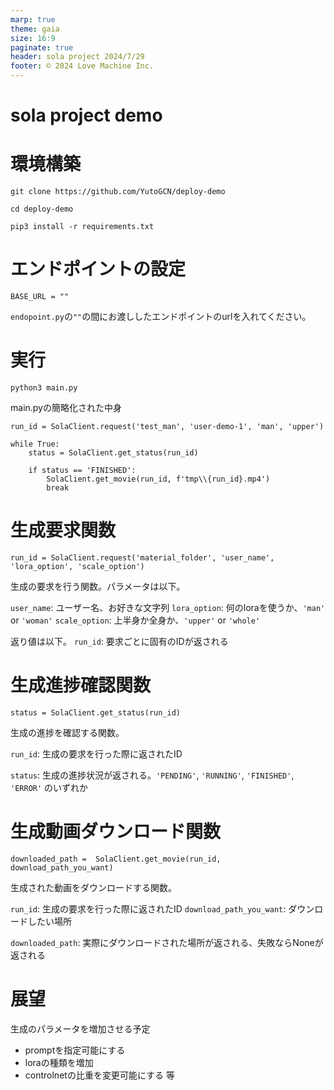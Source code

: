 ```yaml
---
marp: true
theme: gaia
size: 16:9
paginate: true
header: sola project 2024/7/29
footer: © 2024 Love Machine Inc.
---
```

<!--
headingDivider: 1
-->

# sola project demo
<!--
_class: lead
_paginate: false
_header: ""
-->

# 環境構築
```
git clone https://github.com/YutoGCN/deploy-demo

cd deploy-demo

pip3 install -r requirements.txt
```

# エンドポイントの設定
```
BASE_URL = ""
```

`endopoint.py`の`""`の間にお渡ししたエンドポイントのurlを入れてください。


# 実行

```
python3 main.py
```

main.pyの簡略化された中身
```
run_id = SolaClient.request('test_man', 'user-demo-1', 'man', 'upper')

while True:
    status = SolaClient.get_status(run_id)

    if status == 'FINISHED':
        SolaClient.get_movie(run_id, f'tmp\\{run_id}.mp4')
        break
```


# 生成要求関数
```
run_id = SolaClient.request('material_folder', 'user_name', 'lora_option', 'scale_option')
```

生成の要求を行う関数。パラメータは以下。

`user_name`: ユーザー名、お好きな文字列
`lora_option`: 何のloraを使うか、`'man'` or `'woman'`
`scale_option`: 上半身か全身か、`'upper'` or `'whole'`

返り値は以下。
`run_id`: 要求ごとに固有のIDが返される

# 生成進捗確認関数
```
status = SolaClient.get_status(run_id)
```

生成の進捗を確認する関数。

`run_id`: 生成の要求を行った際に返されたID

`status`: 生成の進捗状況が返される。`'PENDING'`, `'RUNNING'`, `'FINISHED'`, `'ERROR'` のいずれか


# 生成動画ダウンロード関数
```
downloaded_path =  SolaClient.get_movie(run_id, download_path_you_want)
```

生成された動画をダウンロードする関数。

`run_id`: 生成の要求を行った際に返されたID
`download_path_you_want`: ダウンロードしたい場所

`downloaded_path`: 実際にダウンロードされた場所が返される、失敗ならNoneが返される

# 展望
生成のパラメータを増加させる予定

 - promptを指定可能にする
 - loraの種類を増加
 - controlnetの比重を変更可能にする 等

